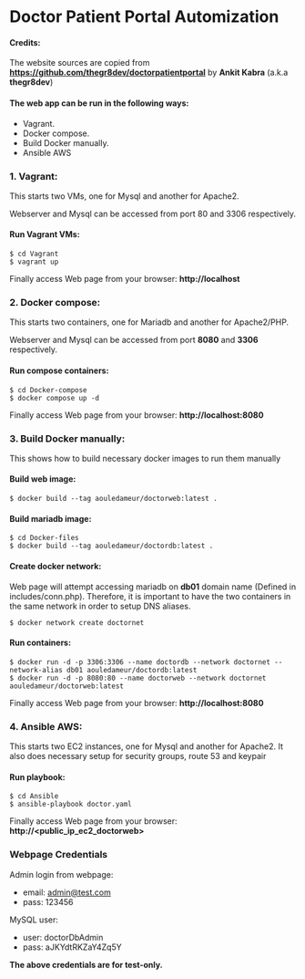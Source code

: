 # Doctor Patient Portal Automization

#### Credits:
The website sources are copied from **https://github.com/thegr8dev/doctorpatientportal** by **Ankit Kabra** (a.k.a **thegr8dev**)

#### The web app can be run in the following ways:
  * Vagrant.
  * Docker compose.
  * Build Docker manually.
  * Ansible AWS

### 1\. Vagrant:
This starts two VMs, one for Mysql and another for Apache2.

Webserver and Mysql can be accessed from port 80 and 3306
respectively.

#### Run Vagrant VMs:
```console
$ cd Vagrant
$ vagrant up
```

Finally access Web page from your browser: **http://localhost**

### 2\. Docker compose:
This starts two containers, one for Mariadb and another for Apache2/PHP.

Webserver and Mysql can be accessed from port **8080** and **3306**
respectively.

#### Run compose containers:
```console
$ cd Docker-compose
$ docker compose up -d
```

Finally access Web page from your browser: **http://localhost:8080**

### 3\. Build Docker manually:
This shows how to build necessary docker images to run them manually

#### Build web image:
```console
$ docker build --tag aouledameur/doctorweb:latest .
```
#### Build mariadb image:
```console
$ cd Docker-files
$ docker build --tag aouledameur/doctordb:latest .
```

#### Create docker network:
Web page will attempt accessing mariadb on **db01** domain name (Defined in includes/conn.php). Therefore, it is important to have the two containers in the same network in order to setup DNS aliases.
```console
$ docker network create doctornet
```

#### Run containers:
```console
$ docker run -d -p 3306:3306 --name doctordb --network doctornet --network-alias db01 aouledameur/doctordb:latest
$ docker run -d -p 8080:80 --name doctorweb --network doctornet aouledameur/doctorweb:latest
```

Finally access Web page from your browser: **http://localhost:8080**

### 4\. Ansible AWS:
This starts two EC2 instances, one for Mysql and another for Apache2.
It also does necessary setup for security groups, route 53 and keypair

#### Run playbook:
```console
$ cd Ansible
$ ansible-playbook doctor.yaml
```

Finally access Web page from your browser: **http://<public_ip_ec2_doctorweb>**

### Webpage Credentials
Admin login from webpage:

* email: admin@test.com
* pass: 123456

MySQL user:

  * user: doctorDbAdmin
  * pass: aJKYdtRKZaY4Zq5Y

**The above credentials are for test-only.**
